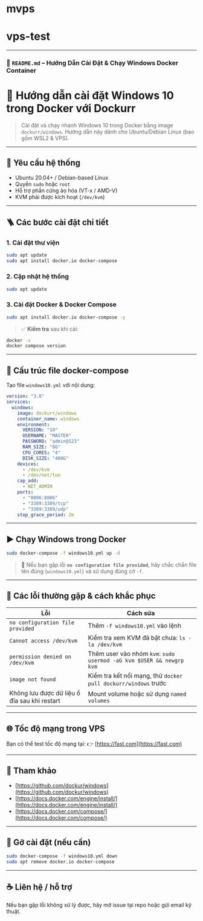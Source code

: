 # mvps

# vps-test


---

### 📄 `README.md` – Hướng Dẫn Cài Đặt & Chạy Windows Docker Container

# 🚀 Hướng dẫn cài đặt Windows 10 trong Docker với Dockurr

> Cài đặt và chạy nhanh Windows 10 trong Docker bằng image `dockurr/windows`. Hướng dẫn này dành cho Ubuntu/Debian Linux (bao gồm WSL2 & VPS).

---

## 🧰 Yêu cầu hệ thống

- Ubuntu 20.04+ / Debian-based Linux
- Quyền `sudo` hoặc `root`
- Hỗ trợ phần cứng ảo hóa (VT-x / AMD-V)
- KVM phải được kích hoạt (`/dev/kvm`)

---

## 🪜 Các bước cài đặt chi tiết

### 1. Cài đặt thư viện

```bash
sudo apt update
sudo apt install docker.io docker-compose
````

### 2. Cập nhật hệ thống

```bash
sudo apt update
```

### 3. Cài đặt Docker & Docker Compose

```bash
sudo apt install docker.io docker-compose -y
```

> ✅ **Kiểm tra** sau khi cài:

```bash
docker -v
docker compose version
```

---

## 📂 Cấu trúc file docker-compose

Tạo file `windows10.yml` với nội dung:

```yaml
version: "3.8"
services:
  windows:
    image: dockurr/windows
    container_name: windows
    environment:
      VERSION: "10"
      USERNAME: "MASTER"
      PASSWORD: "admin@123"
      RAM_SIZE: "8G"
      CPU_CORES: "4"
      DISK_SIZE: "400G"
    devices:
      - /dev/kvm
      - /dev/net/tun
    cap_add:
      - NET_ADMIN
    ports:
      - "8006:8006"
      - "3389:3389/tcp"
      - "3389:3389/udp"
    stop_grace_period: 2m
```

---

## ▶️ Chạy Windows trong Docker

```bash
sudo docker-compose -f windows10.yml up -d
```

> 📌 Nếu bạn gặp lỗi **`no configuration file provided`**, hãy chắc chắn file tên đúng (`windows10.yml`) và sử dụng đúng cờ `-f`.

---

## 🐛 Các lỗi thường gặp & cách khắc phục

| Lỗi                                          | Cách sửa                                                             |
| -------------------------------------------- | -------------------------------------------------------------------- |
| `no configuration file provided`             | Thêm `-f windows10.yml` vào lệnh                                     |
| `Cannot access /dev/kvm`                     | Kiểm tra xem KVM đã bật chưa: `ls -la /dev/kvm`                      |
| `permission denied on /dev/kvm`              | Thêm user vào nhóm `kvm`: `sudo usermod -aG kvm $USER && newgrp kvm` |
| `image not found`                            | Kiểm tra kết nối mạng, thử `docker pull dockurr/windows` trước       |
| Không lưu được dữ liệu ổ đĩa sau khi restart | Mount volume hoặc sử dụng `named volumes`                            |

---

## 🌐 Tốc độ mạng trong VPS

Bạn có thể test tốc độ mạng tại:
👉 [https://fast.com](https://fast.com)

---

## 📎 Tham khảo

* [https://github.com/dockur/windows](https://github.com/dockur/windows)
* [https://docs.docker.com/engine/install/](https://docs.docker.com/engine/install/)
* [https://docs.docker.com/compose/](https://docs.docker.com/compose/)

---

## 🧼 Gỡ cài đặt (nếu cần)

```bash
sudo docker-compose -f windows10.yml down
sudo apt remove docker.io docker-compose
```

---

## ☕ Liên hệ / hỗ trợ

Nếu bạn gặp lỗi không xử lý được, hãy mở issue tại repo hoặc gửi email kỹ thuật.

